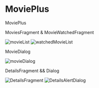 # MoviePlus
 MoviePlus
 
 MoviesFragment & MovieWatchedFragment
 
 ![movieList](https://github.com/fundaese/MoviePlus/assets/26959557/89ec0213-1c50-4620-8107-a85b6c614407)
![watchedMovieList](https://github.com/fundaese/MoviePlus/assets/26959557/d3f17637-8521-42bb-9321-dc9b7441af60)

MovieDialog

![movieDialog](https://github.com/fundaese/MoviePlus/assets/26959557/bee5f48a-0b60-42a0-95a5-9088e6135aca)

DetailsFragment && Dialog

![DetailsFragment](https://github.com/fundaese/MoviePlus/assets/26959557/94e5054f-6344-4e8a-9ea5-424c91fade56)
![DetailsAlertDialog](https://github.com/fundaese/MoviePlus/assets/26959557/cc07f19b-4564-46f0-80ff-bfd7572295e4)
